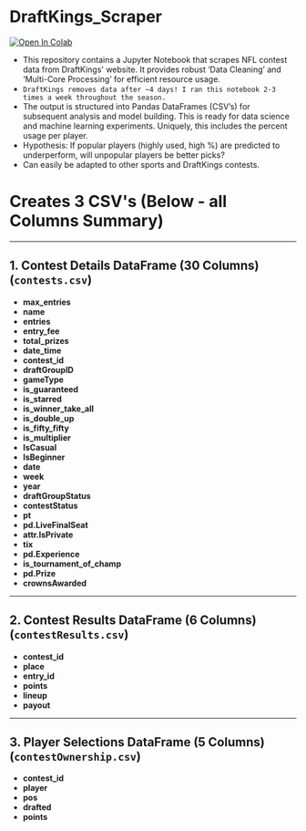 # DraftKings_Scraper 

<a target="_blank" href="https://colab.research.google.com/github/JamesChapmanNV/DraftKings_Scraper/blob/main/DraftKingsScraper.ipynb">
  <img src="https://colab.research.google.com/assets/colab-badge.svg" alt="Open In Colab"/>
</a>


- This repository contains a Jupyter Notebook that scrapes NFL contest data from DraftKings' website. It provides robust ‘Data Cleaning’ and ‘Multi-Core Processing’ for efficient resource usage. 
- `DraftKings removes data after ~4 days! I ran this notebook 2-3 times a week throughout the season.`
- The output is structured into Pandas DataFrames (CSV’s)  for subsequent analysis and model building. This is ready for data science and machine learning experiments. Uniquely, this includes the percent usage per player. 
- Hypothesis: If popular players (highly used, high %) are predicted to underperform, will unpopular players be better picks?
- Can easily be adapted to other sports and DraftKings contests.


# Creates 3 CSV's (Below - all Columns Summary)

---

## 1. Contest Details DataFrame (30 Columns) (`contests.csv`)

- **max_entries**  
- **name**  
- **entries**  
- **entry_fee**  
- **total_prizes**  
- **date_time**  
- **contest_id**  
- **draftGroupID**  
- **gameType**  
- **is_guaranteed**  
- **is_starred**  
- **is_winner_take_all**  
- **is_double_up**  
- **is_fifty_fifty**  
- **is_multiplier**  
- **IsCasual**  
- **IsBeginner**  
- **date**  
- **week**  
- **year**  
- **draftGroupStatus**  
- **contestStatus**  
- **pt**  
- **pd.LiveFinalSeat**  
- **attr.IsPrivate**  
- **tix**  
- **pd.Experience**  
- **is_tournament_of_champ**  
- **pd.Prize**  
- **crownsAwarded**

---

## 2. Contest Results DataFrame (6 Columns) (`contestResults.csv`)

- **contest_id**  
- **place**  
- **entry_id**  
- **points**  
- **lineup**  
- **payout**

---

## 3. Player Selections DataFrame (5 Columns) (`contestOwnership.csv`)

- **contest_id**  
- **player**  
- **pos**  
- **drafted**  
- **points**
